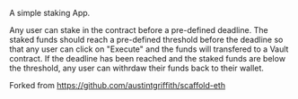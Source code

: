 A simple staking App.

Any user can stake in the contract before a pre-defined deadline.
The staked funds should reach a pre-defined threshold before the deadline so that any user can click on "Execute" and the funds will transfered to a Vault contract.
If the deadline has been reached and the staked funds are below the threshold, any user can withrdaw their funds back to their wallet.

Forked from https://github.com/austintgriffith/scaffold-eth